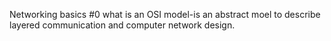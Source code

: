 Networking basics #0 what is an OSI model-is an abstract moel to describe layered communication and computer network design.
